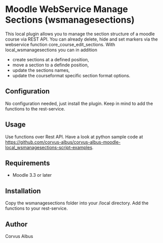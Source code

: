 Moodle WebService Manage Sections (wsmanagesections)
====================================================

This local plugin allows you to manage the section structure of a moodle course via REST API. 
You can already delete, hide and set markers via the webservice function core_course_edit_sections.
With local_wsmanagesections you can in addition
* create sections at a defined position,
* move a section to a definde position,
* update the sections names,
* update the courseformat specific section format options. 

Configuration
-------------
No configuration needed, just install the plugin. Keep in  mind to add the functions to the rest-service.

Usage
-----
Use functions over Rest API. Have a look at python sample code at https://github.com/corvus-albus/corvus-albus-moodle-local_wsmanagesections-script-examples.

Requirements
------------
- Moodle 3.3 or later

Installation
------------
Copy the wsmanagesections folder into your /local directory. Add the functions to your rest-service. 

Author
------
Corvus Albus
